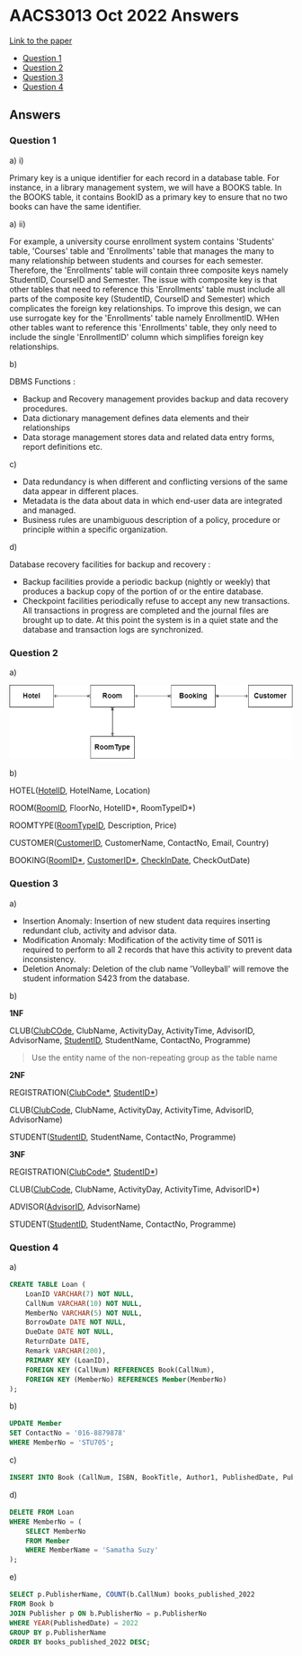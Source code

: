 <!-- @import "[TOC]" {cmd="toc" depthFrom=1 depthTo=6 orderedList=false} -->

# AACS3013 Oct 2022 Answers

[Link to the paper](https://eprints.tarc.edu.my/23328/1/AACS3013.pdf)

- [Question 1](#question-1)
- [Question 2](#question-2)
- [Question 3](#question-3)
- [Question 4](#question-4)

## Answers

### Question 1

a) i)

Primary key is a unique identifier for each record in a database table. For instance, in a library management system, we will have a BOOKS table. In the BOOKS table, it contains BookID as a primary key to ensure that no two books can have the same identifier.

a) ii)

For example, a university course enrollment system contains 'Students' table, 'Courses' table and 'Enrollments' table that manages the many to many relationship between students and courses for each semester. Therefore, the 'Enrollments' table will contain three composite keys namely StudentID, CourseID and Semester. The issue with composite key is that other tables that need to reference this 'Enrollments' table must include all parts of the composite key (StudentID, CourseID and Semester) which complicates the foreign key relationships. To improve this design, we can use surrogate key for the 'Enrollments' table namely EnrollmentID. WHen other tables want to reference this 'Enrollments' table, they only need to include the single 'EnrollmentID' column which simplifies foreign key relationships.

b) 

DBMS Functions : 
- Backup and Recovery management provides backup and data recovery procedures.
- Data dictionary management defines data elements and their relationships
- Data storage management stores data and related data entry forms, report definitions etc.

c)

- Data redundancy is when different and conflicting versions of the same data appear in different places.
- Metadata is the data about data in which end-user data are integrated and managed.
- Business rules are unambiguous description of a policy, procedure or principle within a specific organization.

d)

Database recovery facilities for backup and recovery : 
- Backup facilities provide a periodic backup (nightly or weekly) that produces a backup copy of the portion of or the entire database.
- Checkpoint facilities periodically refuse to accept any new transactions. All transactions in progress are completed and the journal files are brought up to date. At this point the system is in a quiet state and the database and transaction logs are synchronized.

### Question 2

a)

![ERD Diagram](./oct_2022_2a.drawio.png)

b)

HOTEL(<ins>HotelID</ins>, HotelName, Location)

ROOM(<ins>RoomID</ins>, FloorNo, HotelID\*, RoomTypeID\*)

ROOMTYPE(<ins>RoomTypeID</ins>, Description, Price)

CUSTOMER(<ins>CustomerID</ins>, CustomerName, ContactNo, Email, Country)

BOOKING(<ins>RoomID\*</ins>, <ins>CustomerID\*</ins>, <ins>CheckInDate</ins>, CheckOutDate)

### Question 3

a) 

- Insertion Anomaly: Insertion of new student data requires inserting redundant club, activity and advisor data.
- Modification Anomaly: Modification of the activity time of S011 is required to perform to all 2 records that have this activity to prevent data inconsistency.
- Deletion Anomaly: Deletion of the club name 'Volleyball' will remove the student information S423 from the database.

b)

**1NF**

CLUB(<ins>ClubCOde</ins>, ClubName, ActivityDay, ActivityTime, AdvisorID, AdvisorName, <ins>StudentID</ins>, StudentName, ContactNo, Programme)

> Use the entity name of the non-repeating group as the table name

**2NF**

REGISTRATION(<ins>ClubCode\*</ins>, <ins>StudentID\*</ins>)

CLUB(<ins>ClubCode</ins>, ClubName, ActivityDay, ActivityTime, AdvisorID, AdvisorName)

STUDENT(<ins>StudentID</ins>, StudentName, ContactNo, Programme)

**3NF**

REGISTRATION(<ins>ClubCode\*</ins>, <ins>StudentID\*</ins>)

CLUB(<ins>ClubCode</ins>, ClubName, ActivityDay, ActivityTime, AdvisorID\*)

ADVISOR(<ins>AdvisorID</ins>, AdvisorName)

STUDENT(<ins>StudentID</ins>, StudentName, ContactNo, Programme)

### Question 4

a) 

```sql
CREATE TABLE Loan (
	LoanID VARCHAR(7) NOT NULL,
	CallNum VARCHAR(10) NOT NULL,
	MemberNo VARCHAR(5) NOT NULL,
	BorrowDate DATE NOT NULL,
	DueDate DATE NOT NULL,
	ReturnDate DATE,
	Remark VARCHAR(200),
	PRIMARY KEY (LoanID),
	FOREIGN KEY (CallNum) REFERENCES Book(CallNum),
	FOREIGN KEY (MemberNo) REFERENCES Member(MemberNo)
);
```

b)

```sql
UPDATE Member
SET ContactNo = '016-8879878'
WHERE MemberNo = 'STU705';
```

c)

```sql
INSERT INTO Book (CallNum, ISBN, BookTitle, Author1, PublishedDate, PublisherNo) VALUES ('S10012345', 9001851234567, 'Lost In The Jungle', 'Krishnathan Makmur', '21-JAN-2021', 'KM101');
```

d)

```sql
DELETE FROM Loan
WHERE MemberNo = (
	SELECT MemberNo
	FROM Member
	WHERE MemberName = 'Samatha Suzy'
);
```

e)

```sql
SELECT p.PublisherName, COUNT(b.CallNum) books_published_2022
FROM Book b
JOIN Publisher p ON b.PublisherNo = p.PublisherNo
WHERE YEAR(PublishedDate) = 2022
GROUP BY p.PublisherName
ORDER BY books_published_2022 DESC;
```

